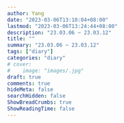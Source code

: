 ```yaml
---
author: Yang
date: "2023-03-06T13:10:04+08:00"
lastmod: "2023-03-06T13:24:44+08:00"
description: "23.03.06 ~ 23.03.12"
title: ""
summary: "23.03.06 ~ 23.03.12"
tags: ["diary"]
categories: "diary"
# cover: 
#    image: "images/.jpg"
draft: true
comments: true
hideMeta: false
searchHidden: false
ShowBreadCrumbs: true
ShowReadingTime: false
---
```

